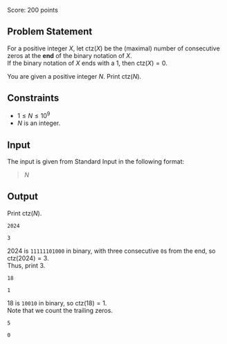 Score: $200$ points

## Problem Statement

For a positive integer $X$, let $\text{ctz}(X)$ be the (maximal) number of consecutive zeros at the **end** of the binary notation of $X$.<br>
If the binary notation of $X$ ends with a $1$, then $\text{ctz}(X)=0$.

You are given a positive integer $N$. Print $\text{ctz}(N)$.

## Constraints

- $1\leq N\leq 10^9$
- $N$ is an integer.

## Input

The input is given from Standard Input in the following format:

> $N$

## Output

Print $\text{ctz}(N)$.

```input1
2024
```

```output1
3
```

$2024$ is `11111101000` in binary, with three consecutive `0`s from the end, so $\text{ctz}(2024)=3$.<br>
Thus, print $3$.

```input2
18
```

```output2
1
```

$18$ is `10010` in binary, so $\text{ctz}(18)=1$.<br>
Note that we count the trailing zeros.

```input3
5
```

```output3
0
```